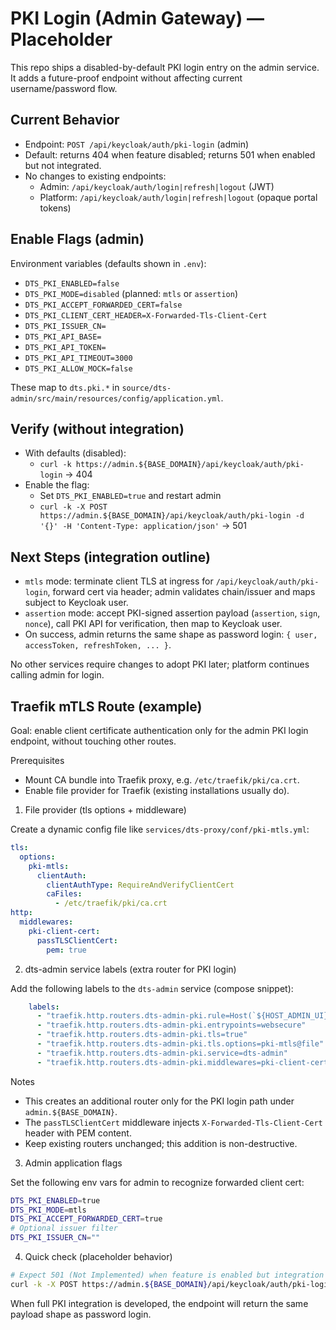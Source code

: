 # PKI Login (Admin Gateway) — Placeholder

This repo ships a disabled-by-default PKI login entry on the admin service. It adds a future-proof endpoint without affecting current username/password flow.

## Current Behavior
- Endpoint: `POST /api/keycloak/auth/pki-login` (admin)
- Default: returns 404 when feature disabled; returns 501 when enabled but not integrated.
- No changes to existing endpoints:
  - Admin: `/api/keycloak/auth/login|refresh|logout` (JWT)
  - Platform: `/api/keycloak/auth/login|refresh|logout` (opaque portal tokens)

## Enable Flags (admin)
Environment variables (defaults shown in `.env`):
- `DTS_PKI_ENABLED=false`
- `DTS_PKI_MODE=disabled` (planned: `mtls` or `assertion`)
- `DTS_PKI_ACCEPT_FORWARDED_CERT=false`
- `DTS_PKI_CLIENT_CERT_HEADER=X-Forwarded-Tls-Client-Cert`
- `DTS_PKI_ISSUER_CN=`
- `DTS_PKI_API_BASE=`
- `DTS_PKI_API_TOKEN=`
- `DTS_PKI_API_TIMEOUT=3000`
- `DTS_PKI_ALLOW_MOCK=false`

These map to `dts.pki.*` in `source/dts-admin/src/main/resources/config/application.yml`.

## Verify (without integration)
- With defaults (disabled):
  - `curl -k https://admin.${BASE_DOMAIN}/api/keycloak/auth/pki-login` → 404
- Enable the flag:
  - Set `DTS_PKI_ENABLED=true` and restart admin
  - `curl -k -X POST https://admin.${BASE_DOMAIN}/api/keycloak/auth/pki-login -d '{}' -H 'Content-Type: application/json'` → 501

## Next Steps (integration outline)
- `mtls` mode: terminate client TLS at ingress for `/api/keycloak/auth/pki-login`, forward cert via header; admin validates chain/issuer and maps subject to Keycloak user.
- `assertion` mode: accept PKI-signed assertion payload (`assertion`, `sign`, `nonce`), call PKI API for verification, then map to Keycloak user.
- On success, admin returns the same shape as password login: `{ user, accessToken, refreshToken, ... }`.

No other services require changes to adopt PKI later; platform continues calling admin for login.

## Traefik mTLS Route (example)

Goal: enable client certificate authentication only for the admin PKI login endpoint, without touching other routes.

Prerequisites
- Mount CA bundle into Traefik proxy, e.g. `/etc/traefik/pki/ca.crt`.
- Enable file provider for Traefik (existing installations usually do).

1) File provider (tls options + middleware)

Create a dynamic config file like `services/dts-proxy/conf/pki-mtls.yml`:

```yaml
tls:
  options:
    pki-mtls:
      clientAuth:
        clientAuthType: RequireAndVerifyClientCert
        caFiles:
          - /etc/traefik/pki/ca.crt
http:
  middlewares:
    pki-client-cert:
      passTLSClientCert:
        pem: true
```

2) dts-admin service labels (extra router for PKI login)

Add the following labels to the `dts-admin` service (compose snippet):

```yaml
    labels:
      - "traefik.http.routers.dts-admin-pki.rule=Host(`${HOST_ADMIN_UI}`) && Path(`/api/keycloak/auth/pki-login`)"
      - "traefik.http.routers.dts-admin-pki.entrypoints=websecure"
      - "traefik.http.routers.dts-admin-pki.tls=true"
      - "traefik.http.routers.dts-admin-pki.tls.options=pki-mtls@file"
      - "traefik.http.routers.dts-admin-pki.service=dts-admin"
      - "traefik.http.routers.dts-admin-pki.middlewares=pki-client-cert@file,security-headers@file"
```

Notes
- This creates an additional router only for the PKI login path under `admin.${BASE_DOMAIN}`.
- The `passTLSClientCert` middleware injects `X-Forwarded-Tls-Client-Cert` header with PEM content.
- Keep existing routers unchanged; this addition is non-destructive.

3) Admin application flags

Set the following env vars for admin to recognize forwarded client cert:

```bash
DTS_PKI_ENABLED=true
DTS_PKI_MODE=mtls
DTS_PKI_ACCEPT_FORWARDED_CERT=true
# Optional issuer filter
DTS_PKI_ISSUER_CN=""
```

4) Quick check (placeholder behavior)

```bash
# Expect 501 (Not Implemented) when feature is enabled but integration not yet wired
curl -k -X POST https://admin.${BASE_DOMAIN}/api/keycloak/auth/pki-login -H 'Content-Type: application/json' -d '{}'
```

When full PKI integration is developed, the endpoint will return the same payload shape as password login.
